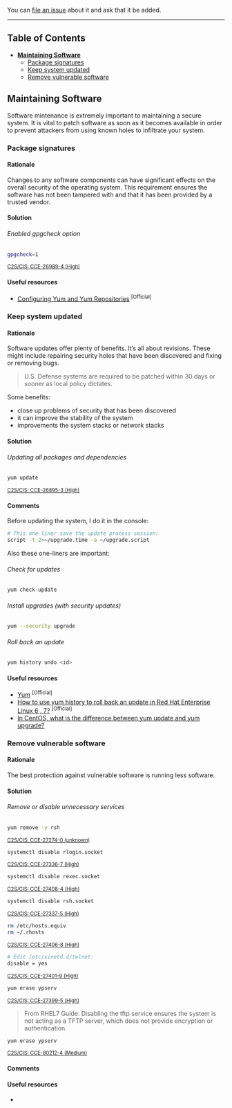 You can [file an issue](https://github.com/trimstray/the-practical-linux-hardening-guide/issues) about it and ask that it be added.

---

## Table of Contents

- **[Maintaining Software](#maintaining-software)**
  * [Package signatures](#package-signatures)
  * [Keep system updated](#keep-system-updated)
  * [Remove vulnerable software](#remove-vulnerable-software)

## Maintaining Software

Software mintenance is extremely important to maintaining a secure system. It is vital to patch software as soon as it becomes available in order to prevent attackers from using known holes to infiltrate your system.

### Package signatures

#### Rationale

Changes to any software components can have significant effects on the overall security of the operating system. This requirement ensures the software has not been tampered with and that it has been provided by a trusted vendor.

#### Solution

###### Enabled gpgcheck option

```bash
gpgcheck=1
```

<sup><a href="https://static.open-scap.org/ssg-guides/ssg-rhel7-guide-C2S.html#xccdf_org.ssgproject.content_rule_ensure_gpgcheck_globally_activated">C2S/CIS: CCE-26989-4 (High)</a></sup>

#### Useful resources

- [Configuring Yum and Yum Repositories](https://access.redhat.com/documentation/en-us/red_hat_enterprise_linux/6/html/deployment_guide/sec-configuring_yum_and_yum_repositories) <sup>[Official]</sup>

### Keep system updated

#### Rationale

Software updates offer plenty of benefits. It’s all about revisions. These might include repairing security holes that have been discovered and fixing or removing bugs.

  > U.S. Defense systems are required to be patched within 30 days or sooner as local policy dictates.

Some benefits:

- close up problems of security that has been discovered
- it can improve the stability of the system
- improvements the system stacks or network stacks

#### Solution

###### Updating all packages and dependencies

```bash
yum update
```

<sup><a href="https://static.open-scap.org/ssg-guides/ssg-rhel7-guide-C2S.html#xccdf_org.ssgproject.content_rule_security_patches_up_to_date">C2S/CIS: CCE-26895-3 (High)</a></sup>

#### Comments

Before updating the system, I do it in the console:

```bash
# This one-liner save the update process session:
script -t 2>~/upgrade.time -a ~/upgrade.script
```

Also these one-liners are important:

###### Check for updates

```bash
yum check-update
```

###### Install upgrades (with security updates)

```bash
yum --security upgrade
```

###### Roll back an update

```bash
yum history undo <id>
```

#### Useful resources

- [Yum](https://access.redhat.com/documentation/en-us/red_hat_enterprise_linux/6/html/deployment_guide/ch-yum) <sup>[Official]</sup>
- [How to use yum history to roll back an update in Red Hat Enterprise Linux 6 , 7?](https://access.redhat.com/solutions/64069) <sup>[Official]</sup>
- [In CentOS, what is the difference between yum update and yum upgrade?](https://unix.stackexchange.com/questions/55777/in-centos-what-is-the-difference-between-yum-update-and-yum-upgrade)

### Remove vulnerable software

#### Rationale

The best protection against vulnerable software is running less software.

#### Solution

###### Remove or disable unnecessary services

```bash
yum remove -y rsh
```

<sup><a href="https://static.open-scap.org/ssg-guides/ssg-rhel7-guide-C2S.html#xccdf_org.ssgproject.content_group_r_services">C2S/CIS: CCE-27274-0 (unknown)</a></sup>

```bash
systemctl disable rlogin.socket
```

<sup><a href="https://static.open-scap.org/ssg-guides/ssg-rhel7-guide-C2S.html#xccdf_org.ssgproject.content_rule_service_rlogin_disabled">C2S/CIS: CCE-27336-7 (High)</a></sup>

```bash
systemctl disable rexec.socket
```

<sup><a href="https://static.open-scap.org/ssg-guides/ssg-rhel7-guide-C2S.html#xccdf_org.ssgproject.content_rule_service_rexec_disabled">C2S/CIS: CCE-27408-4 (High)</a></sup>

```bash
systemctl disable rsh.socket
```

<sup><a href="https://static.open-scap.org/ssg-guides/ssg-rhel7-guide-C2S.html#xccdf_org.ssgproject.content_rule_service_rsh_disabled">C2S/CIS: CCE-27337-5 (High)</a></sup>

```bash
rm /etc/hosts.equiv
rm ~/.rhosts
```

<sup><a href="https://static.open-scap.org/ssg-guides/ssg-rhel7-guide-C2S.html#xccdf_org.ssgproject.content_rule_no_rsh_trust_files">C2S/CIS: CCE-27406-8 (High)</a></sup>

```bash
# Edit /etc/xinetd.d/telnet:
disable = yes
```

<sup><a href="https://static.open-scap.org/ssg-guides/ssg-rhel7-guide-C2S.html#xccdf_org.ssgproject.content_rule_service_telnet_disabled">C2S/CIS: CCE-27401-9 (High)</a></sup>

```bash
yum erase ypserv
```

<sup><a href="https://static.open-scap.org/ssg-guides/ssg-rhel7-guide-C2S.html#xccdf_org.ssgproject.content_rule_package_ypserv_removed">C2S/CIS: CCE-27399-5 (High)</a></sup>

  > From RHEL7 Guide: Disabling the tftp service ensures the system is not acting as a TFTP server, which does not provide encryption or authentication.

```bash
yum erase ypserv
```

<sup><a href="https://static.open-scap.org/ssg-guides/ssg-rhel7-guide-C2S.html#xccdf_org.ssgproject.content_rule_service_tftp_disabled">C2S/CIS: CCE-80212-4 (Medium)</a></sup>

#### Comments

#### Useful resources

- []()
